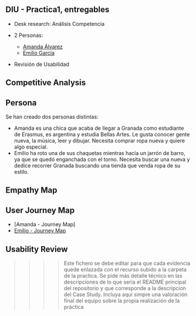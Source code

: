 ## DIU - Practica1, entregables


- Desk research: Análisis Competencia 
- 2 Personas:
  - [Amanda Álvarez](Persona&UserJourneyMap1.pdf)
  -  [Emilio García](Emilio%20García.png)
    
- Revisión de Usabilidad 

## Competitive Analysis 

## Persona 


Se han creado dos personas distintas: 

- Amanda es una chica que acaba de llegar a Granada como estudiante de Erasmus, es argentina y estudia Bellas Artes. Le gusta conocer gente nueva, la música, leer y dibujar. Necesita comprar ropa nueva y quiere algo especial.
- Emilio ha roto una de sus chaquetas mientras hacía un jarrón de barro, ya que se quedó enganchada con el torno. Necesita buscar una nueva y dedice recorrer Granada buscando una tienda que venda ropa de su estilo.

## Empathy Map 

## User Journey Map 
  - [Amanda - Journey Map]
  - [Emilio - Journey Map](Emilio%20-%20User%20Journey%20Map.png)

## Usability Review 


>>>> Este fichero se debe editar para que cada evidencia quede enlazada con el recurso subido a la carpeta de la practica. Se pide más detalle técnico en las descripciones de lo que sería el README principal del repositorio y que corresponde a la descripcion del Case Study.
>>>> Incluya aquí simpre una valoración final del equipo sobre la propia realización de la práctica

